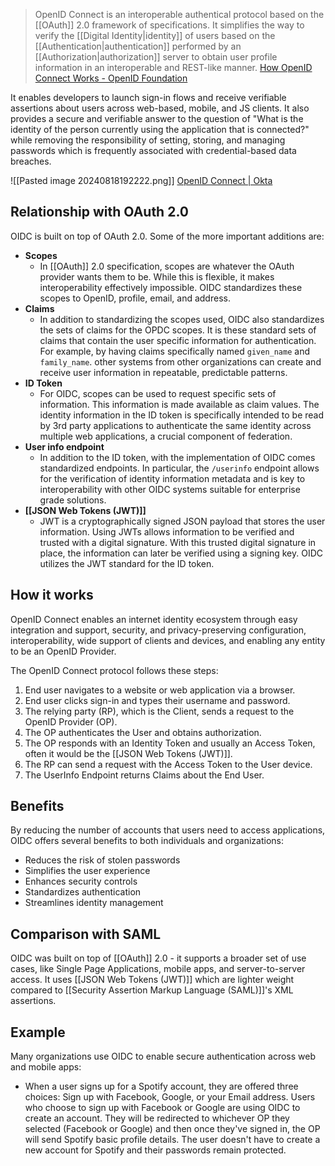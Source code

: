 > OpenID Connect is an interoperable authentical protocol based on the [[OAuth]] 2.0 framework of specifications. It simplifies the way to verify the [[Digital Identity|identity]] of users based on the [[Authentication|authentication]] performed by an [[Authorization|authorization]] server to obtain user profile information in an interoperable and REST-like manner. [How OpenID Connect Works - OpenID Foundation](https://openid.net/developers/how-connect-works/)

It enables developers to launch sign-in flows and receive verifiable assertions about users across web-based, mobile, and JS clients. It also provides a secure and verifiable answer to the question of "What is the identity of the person currently using the application that is connected?" while removing the responsibility of setting, storing, and managing passwords which is frequently associated with credential-based data breaches.

![[Pasted image 20240818192222.png]]
[OpenID Connect | Okta](https://www.okta.com/openid-connect/)
## Relationship with OAuth 2.0
OIDC is built on top of OAuth 2.0. Some of the more important additions are:
- **Scopes**
	- In [[OAuth]] 2.0 specification, scopes are whatever the OAuth provider wants them to be. While this is flexible, it makes interoperability effectively impossible. OIDC standardizes these scopes to OpenID, profile, email, and address.
- **Claims**
	- In addition to standardizing the scopes used, OIDC also standardizes the sets of claims for the OPDC scopes. It is these standard sets of claims that contain the user specific information for authentication. For example, by having claims specifically named `given_name` and `family_name`. other systems from other organizations can create and receive user information in repeatable, predictable patterns.
- **ID Token**
	- For OIDC, scopes can be used to request specific sets of information. This information is made available as claim values. The identity information in the ID token is specifically intended to be read by 3rd party applications to authenticate the same identity across multiple web applications, a crucial component of federation.
- **User info endpoint**
	- In addition to the ID token, with the implementation of OIDC comes standardized endpoints. In particular, the `/userinfo` endpoint allows for the verification of identity information metadata and is key to interoperability with other OIDC systems suitable for enterprise grade solutions.
- **[[JSON Web Tokens (JWT)]]**
	- JWT is a cryptographically signed JSON payload that stores the user information. Using JWTs allows information to be verified and trusted with a digital signature. With this trusted digital signature in place, the information can later be verified using a signing key. OIDC utilizes the JWT standard for the ID token.
## How it works
OpenID Connect enables an internet identity ecosystem through easy integration and support, security, and privacy-preserving configuration, interoperability, wide support of clients and devices, and enabling any entity to be an OpenID Provider.

The OpenID Connect protocol follows these steps:
1. End user navigates to a website or web application via a browser.
2. End user clicks sign-in and types their username and password.
3. The relying party (RP), which is the Client, sends a request to the OpenID Provider (OP).
4. The OP authenticates the User and obtains authorization.
5. The OP responds with an Identity Token and usually an Access Token, often it would be the [[JSON Web Tokens (JWT)]]. 
6. The RP can send a request with the Access Token to the User device.
7. The UserInfo Endpoint returns Claims about the End User.
## Benefits
By reducing the number of accounts that users need to access applications, OIDC offers several benefits to both individuals and organizations:
- Reduces the risk of stolen passwords
- Simplifies the user experience
- Enhances security controls
- Standardizes authentication
- Streamlines identity management
## Comparison with SAML
OIDC was built on top of [[OAuth]] 2.0 - it supports a broader set of use cases, like Single Page Applications, mobile apps, and server-to-server access. It uses [[JSON Web Tokens (JWT)]] which are lighter weight compared to [[Security Assertion Markup Language (SAML)]]'s XML assertions.
## Example
Many organizations use OIDC to enable secure authentication across web and mobile apps:
- When a user signs up for a Spotify account, they are offered three choices: Sign up with Facebook, Google, or your Email address. Users who choose to sign up with Facebook or Google are using OIDC to create an account. They will be redirected to whichever OP they selected (Facebook or Google) and then once they've signed in, the OP will send Spotify basic profile details. The user doesn't have to create a new account for Spotify and their passwords remain protected.
